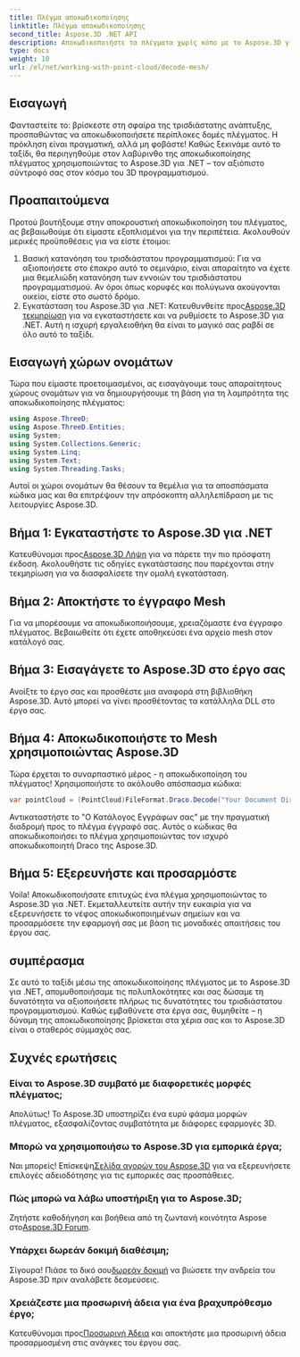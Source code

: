 ```yaml
---
title: Πλέγμα αποκωδικοποίησης
linktitle: Πλέγμα αποκωδικοποίησης
second_title: Aspose.3D .NET API
description: Αποκωδικοποιήστε τα πλέγματα χωρίς κόπο με το Aspose.3D για .NET. Η πύλη σας στον απρόσκοπτο τρισδιάστατο προγραμματισμό. Εξερευνήστε, προσαρμόστε και αναβαθμίστε τα έργα σας.
type: docs
weight: 10
url: /el/net/working-with-point-cloud/decode-mesh/
---
```

## Εισαγωγή
Φανταστείτε το: βρίσκεστε στη σφαίρα της τρισδιάστατης ανάπτυξης, προσπαθώντας να αποκωδικοποιήσετε περίπλοκες δομές πλέγματος. Η πρόκληση είναι πραγματική, αλλά μη φοβάστε! Καθώς ξεκινάμε αυτό το ταξίδι, θα περιηγηθούμε στον λαβύρινθο της αποκωδικοποίησης πλέγματος χρησιμοποιώντας το Aspose.3D για .NET – τον αξιόπιστο σύντροφό σας στον κόσμο του 3D προγραμματισμού.
## Προαπαιτούμενα
Προτού βουτήξουμε στην αποκρουστική αποκωδικοποίηση του πλέγματος, ας βεβαιωθούμε ότι είμαστε εξοπλισμένοι για την περιπέτεια. Ακολουθούν μερικές προϋποθέσεις για να είστε έτοιμοι:
1. Βασική κατανόηση του τρισδιάστατου προγραμματισμού:
   Για να αξιοποιήσετε στο έπακρο αυτό το σεμινάριο, είναι απαραίτητο να έχετε μια θεμελιώδη κατανόηση των εννοιών του τρισδιάστατου προγραμματισμού. Αν όροι όπως κορυφές και πολύγωνα ακούγονται οικείοι, είστε στο σωστό δρόμο.
2. Εγκατάσταση του Aspose.3D για .NET:
    Κατευθυνθείτε προς[Aspose.3D τεκμηρίωση](https://reference.aspose.com/3d/net/) για να εγκαταστήσετε και να ρυθμίσετε το Aspose.3D για .NET. Αυτή η ισχυρή εργαλειοθήκη θα είναι το μαγικό σας ραβδί σε όλο αυτό το ταξίδι.
## Εισαγωγή χώρων ονομάτων
Τώρα που είμαστε προετοιμασμένοι, ας εισαγάγουμε τους απαραίτητους χώρους ονομάτων για να δημιουργήσουμε τη βάση για τη λαμπρότητα της αποκωδικοποίησης πλέγματος:
```csharp
using Aspose.ThreeD;
using Aspose.ThreeD.Entities;
using System;
using System.Collections.Generic;
using System.Linq;
using System.Text;
using System.Threading.Tasks;
```
Αυτοί οι χώροι ονομάτων θα θέσουν τα θεμέλια για τα αποσπάσματα κώδικα μας και θα επιτρέψουν την απρόσκοπτη αλληλεπίδραση με τις λειτουργίες Aspose.3D.
## Βήμα 1: Εγκαταστήστε το Aspose.3D για .NET
   
 Κατευθύνομαι προς[Aspose.3D Λήψη](https://releases.aspose.com/3d/net/) για να πάρετε την πιο πρόσφατη έκδοση. Ακολουθήστε τις οδηγίες εγκατάστασης που παρέχονται στην τεκμηρίωση για να διασφαλίσετε την ομαλή εγκατάσταση.
## Βήμα 2: Αποκτήστε το έγγραφο Mesh
Για να μπορέσουμε να αποκωδικοποιήσουμε, χρειαζόμαστε ένα έγγραφο πλέγματος. Βεβαιωθείτε ότι έχετε αποθηκεύσει ένα αρχείο mesh στον κατάλογό σας.
## Βήμα 3: Εισαγάγετε το Aspose.3D στο έργο σας
Ανοίξτε το έργο σας και προσθέστε μια αναφορά στη βιβλιοθήκη Aspose.3D. Αυτό μπορεί να γίνει προσθέτοντας τα κατάλληλα DLL στο έργο σας.
## Βήμα 4: Αποκωδικοποιήστε το Mesh χρησιμοποιώντας Aspose.3D
Τώρα έρχεται το συναρπαστικό μέρος - η αποκωδικοποίηση του πλέγματος! Χρησιμοποιήστε το ακόλουθο απόσπασμα κώδικα:
```csharp
var pointCloud = (PointCloud)FileFormat.Draco.Decode("Your Document Directory" + "point_cloud_no_qp.drc");
```
Αντικαταστήστε το "Ο Κατάλογος Εγγράφων σας" με την πραγματική διαδρομή προς το πλέγμα έγγραφό σας. Αυτός ο κώδικας θα αποκωδικοποιήσει το πλέγμα χρησιμοποιώντας τον ισχυρό αποκωδικοποιητή Draco της Aspose.3D.
## Βήμα 5: Εξερευνήστε και προσαρμόστε
Voila! Αποκωδικοποιήσατε επιτυχώς ένα πλέγμα χρησιμοποιώντας το Aspose.3D για .NET. Εκμεταλλευτείτε αυτήν την ευκαιρία για να εξερευνήσετε το νέφος αποκωδικοποιημένων σημείων και να προσαρμόσετε την εφαρμογή σας με βάση τις μοναδικές απαιτήσεις του έργου σας.
## συμπέρασμα
Σε αυτό το ταξίδι μέσω της αποκωδικοποίησης πλέγματος με το Aspose.3D για .NET, απομυθοποιήσαμε τις πολυπλοκότητες και σας δώσαμε τη δυνατότητα να αξιοποιήσετε πλήρως τις δυνατότητες του τρισδιάστατου προγραμματισμού. Καθώς εμβαθύνετε στα έργα σας, θυμηθείτε – η δύναμη της αποκωδικοποίησης βρίσκεται στα χέρια σας και το Aspose.3D είναι ο σταθερός σύμμαχός σας.
## Συχνές ερωτήσεις
### Είναι το Aspose.3D συμβατό με διαφορετικές μορφές πλέγματος;
Απολύτως! Το Aspose.3D υποστηρίζει ένα ευρύ φάσμα μορφών πλέγματος, εξασφαλίζοντας συμβατότητα με διάφορες εφαρμογές 3D.
### Μπορώ να χρησιμοποιήσω το Aspose.3D για εμπορικά έργα;
 Ναι μπορείς! Επίσκεψη[Σελίδα αγορών του Aspose.3D](https://purchase.aspose.com/buy) για να εξερευνήσετε επιλογές αδειοδότησης για τις εμπορικές σας προσπάθειες.
### Πώς μπορώ να λάβω υποστήριξη για το Aspose.3D;
 Ζητήστε καθοδήγηση και βοήθεια από τη ζωντανή κοινότητα Aspose στο[Aspose.3D Forum](https://forum.aspose.com/c/3d/18).
### Υπάρχει δωρεάν δοκιμή διαθέσιμη;
 Σίγουρα! Πιάσε το δικό σου[δωρεάν δοκιμή](https://releases.aspose.com/) να βιώσετε την ανδρεία του Aspose.3D πριν αναλάβετε δεσμεύσεις.
### Χρειάζεστε μια προσωρινή άδεια για ένα βραχυπρόθεσμο έργο;
 Κατευθύνομαι προς[Προσωρινή Άδεια](https://purchase.aspose.com/temporary-license/) και αποκτήστε μια προσωρινή άδεια προσαρμοσμένη στις ανάγκες του έργου σας.